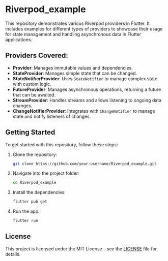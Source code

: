 # Riverpod_example

This repository demonstrates various Riverpod providers in Flutter. It includes examples for different types of providers to showcase their usage for state management and handling asynchronous data in Flutter applications.

## Providers Covered:

- **Provider**: Manages immutable values and dependencies.
- **StateProvider**: Manages simple state that can be changed.
- **StateNotifierProvider**: Uses `StateNotifier` to manage complex state with custom logic.
- **FutureProvider**: Manages asynchronous operations, returning a future that can be awaited.
- **StreamProvider**: Handles streams and allows listening to ongoing data changes.
- **ChangeNotifierProvider**: Integrates with `ChangeNotifier` to manage state and notify listeners of changes.

## Getting Started

To get started with this repository, follow these steps:

1. Clone the repository:
    ```bash
    git clone https://github.com/your-username/Riverpod_example.git
    ```

2. Navigate into the project folder:
    ```bash
    cd Riverpod_example
    ```

3. Install the dependencies:
    ```bash
    flutter pub get
    ```

4. Run the app:
    ```bash
    flutter run
    ```

## License

This project is licensed under the MIT License - see the [LICENSE](LICENSE) file for details.
